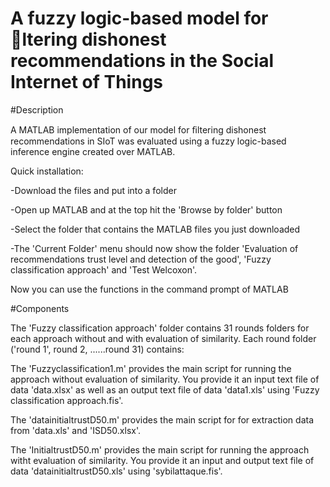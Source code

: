 A fuzzy logic-based model for ltering dishonest recommendations in the Social Internet of Things
==================================================================================================

#Description
  
A MATLAB implementation of our model for ﬁltering dishonest recommendations in SIoT   was evaluated using a fuzzy logic-based inference engine created over MATLAB. 

Quick installation:

-Download the files and put into a folder

-Open up MATLAB and at the top hit the 'Browse by folder' button

-Select the folder that contains the MATLAB files you just downloaded

-The 'Current Folder' menu should now show the folder 'Evaluation of recommendations trust level and detection of the good', 'Fuzzy classification approach' and 'Test Welcoxon'.

Now you can use the functions in the command prompt of MATLAB


#Components

The 'Fuzzy classification approach' folder contains 31 rounds  folders for each approach without and with evaluation of similarity.  Each round folder  ('round 1', round 2, ......round 31) contains:

The 'Fuzzyclassification1.m' provides the main script for running the approach without  evaluation of similarity. You provide it  an input text file of data 'data.xlsx' as well as an output  text file of data 'data1.xls' using 'Fuzzy classification approach.fis'. 

The 'datainitialtrustD50.m' provides the main script for for extraction data from  'data.xls'   and  'ISD50.xlsx'.  

The   'InitialtrustD50.m' provides the main script for running the approach witht  evaluation of similarity. You provide it  an input and output text file of data  'datainitialtrustD50.xls' using 'sybilattaque.fis'.
